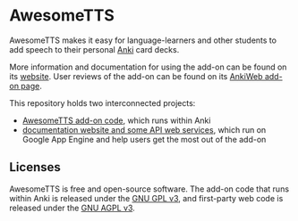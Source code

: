 # AwesomeTTS

AwesomeTTS makes it easy for language-learners and other students to add
speech to their personal [Anki](http://ankisrs.net) card decks.

More information and documentation for using the add-on can be found on its
[website](https://ankiatts.appspot.com). User reviews of the add-on can be
found on its [AnkiWeb add-on page](https://ankiweb.net/shared/info/301952613).

This repository holds two interconnected projects:

- [AwesomeTTS add-on code](addon/), which runs within Anki
- [documentation website and some API web services](web/), which run on Google
  App Engine and help users get the most out of the add-on


## Licenses

AwesomeTTS is free and open-source software. The add-on code that runs within
Anki is released under the [GNU GPL v3](addon/LICENSE.txt), and first-party
web code is released under the [GNU AGPL v3](web/LICENSE.txt).
